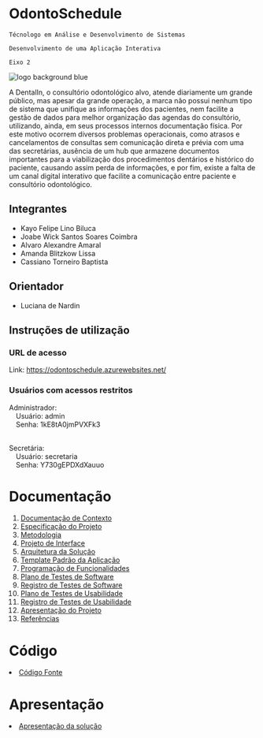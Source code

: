 # OdontoSchedule

`Técnologo em Análise e Desenvolvimento de Sistemas`

`Desenvolvimento de uma Aplicação Interativa`

`Eixo 2`

![logo background blue](https://github.com/ICEI-PUC-Minas-PMV-ADS/pmv-ads-2024-1-e2-proj-int-t5-odontoschedule/assets/57874746/3296350d-6a99-4c15-ae55-b1966c4f4eb6)

A DentalIn, o consultório odontológico alvo, atende diariamente um grande público, mas apesar da grande operação, a marca não possui nenhum tipo de sistema que unifique as informações dos pacientes, nem facilite a gestão de dados para melhor organização das agendas do consultório, utilizando, ainda, em seus processos internos documentação física. Por este motivo ocorrem diversos problemas operacionais, como atrasos e cancelamentos de consultas sem comunicação direta e prévia com uma das secretárias, ausência de um hub que armazene documentos importantes para a viabilização dos procedimentos dentários e histórico do paciente, causando assim perda de informações, e por fim, existe a falta de um canal digital interativo que facilite a comunicação entre paciente e consultório odontológico.

## Integrantes

* Kayo Felipe Lino Biluca
* Joabe Wick Santos Soares Coimbra
* Alvaro Alexandre Amaral
* Amanda Blitzkow Lissa
* Cassiano Torneiro Baptista

## Orientador

* Luciana de Nardin

## Instruções de utilização

### URL de acesso

Link: https://odontoschedule.azurewebsites.net/


### Usuários com acessos restritos

Administrador:<br>
&emsp;Usuário: admin<br>
&emsp;Senha: 1kE8tA0jmPVXFk3<br><br>

Secretária:<br>
&emsp;Usuário: secretaria<br>
&emsp;Senha: Y730gEPDXdXauuo<br>

# Documentação

<ol>
<li><a href="docs/01-Documentação de Contexto.md"> Documentação de Contexto</a></li>
<li><a href="docs/02-Especificação do Projeto.md"> Especificação do Projeto</a></li>
<li><a href="docs/03-Metodologia.md"> Metodologia</a></li>
<li><a href="docs/04-Projeto de Interface.md"> Projeto de Interface</a></li>
<li><a href="docs/05-Arquitetura da Solução.md"> Arquitetura da Solução</a></li>
<li><a href="docs/06-Template Padrão da Aplicação.md"> Template Padrão da Aplicação</a></li>
<li><a href="docs/07-Programação de Funcionalidades.md"> Programação de Funcionalidades</a></li>
<li><a href="docs/08-Plano de Testes de Software.md"> Plano de Testes de Software</a></li>
<li><a href="docs/09-Registro de Testes de Software.md"> Registro de Testes de Software</a></li>
<li><a href="docs/10-Plano de Testes de Usabilidade.md"> Plano de Testes de Usabilidade</a></li>
<li><a href="docs/11-Registro de Testes de Usabilidade.md"> Registro de Testes de Usabilidade</a></li>
<li><a href="docs/12-Apresentação do Projeto.md"> Apresentação do Projeto</a></li>
<li><a href="docs/13-Referências.md"> Referências</a></li>
</ol>

# Código

<li><a href="src/README.md"> Código Fonte</a></li>

# Apresentação

<li><a href="presentation/README.md"> Apresentação da solução</a></li>
